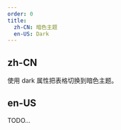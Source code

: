 ```yaml
---
order: 0
title:
  zh-CN: 暗色主题
  en-US: Dark
---
```


## zh-CN

使用 dark 属性把表格切换到暗色主题。

## en-US

TODO...
